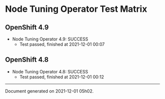 
Node Tuning Operator Test Matrix
================================

OpenShift 4.9
-------------



* Node Tuning Operator 4.9: SUCCESS
  - Test passed, finished at 2021-12-01 00:07

OpenShift 4.8
-------------



* Node Tuning Operator 4.8: SUCCESS
  - Test passed, finished at 2021-12-01 00:12

---
Document generated on 2021-12-01 05h02.
